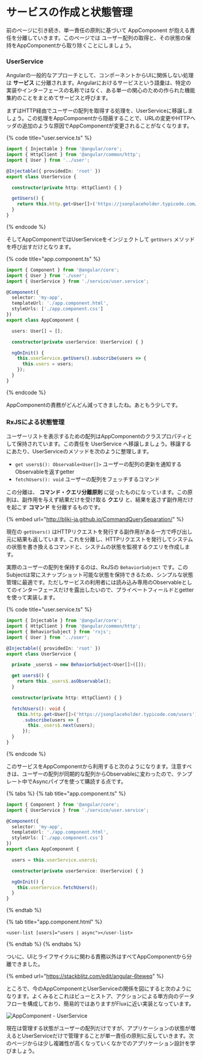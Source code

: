 # サービスの作成と状態管理

前のページに引き続き、単一責任の原則に基づいて AppComponent が抱える責任を分離していきます。このページでは ユーザー配列の取得と、その状態の保持をAppComponentから取り除くことにしましょう。

### UserService

Angularの一般的なアプローチとして、コンポーネントからUIに関係しない処理は **サービス** に分離されます。Angularにおけるサービスという語彙は、特定の実装やインターフェースの名称ではなく、ある単一の関心のための作られた機能集約のことをまとめてサービスと呼びます。

まずはHTTP経由でユーザーの配列を取得する処理を、UserServiceに移譲しましょう。この処理をAppComponentから隠蔽することで、URLの変更やHTTPヘッダの追加のような原因でAppComponentが変更されることがなくなります。

{% code title="user.service.ts" %}
```typescript
import { Injectable } from '@angular/core';
import { HttpClient } from '@angular/common/http';
import { User } from '../user';

@Injectable({ providedIn: 'root' })
export class UserService {

  constructor(private http: HttpClient) { }

  getUsers() {
    return this.http.get<User[]>('https://jsonplaceholder.typicode.com/users');
  }
}
```
{% endcode %}

そしてAppComponentではUserServiceをインジェクトして `getUsers` メソッドを呼び出すだけとなります。

{% code title="app.component.ts" %}
```typescript
import { Component } from '@angular/core';
import { User } from './user';
import { UserService } from './service/user.service';

@Component({
  selector: 'my-app',
  templateUrl: './app.component.html',
  styleUrls: ['./app.component.css']
})
export class AppComponent {

  users: User[] = [];

  constructor(private userService: UserService) { }

  ngOnInit() {
    this.userService.getUsers().subscribe(users => {
      this.users = users;
    });
  }
}

```
{% endcode %}

AppComponentの責務がどんどん減ってきましたね。あともう少しです。

### RxJSによる状態管理

ユーザーリストを表示するための配列はAppComponentのクラスプロパティとして保持されています。この責任を UserService へ移譲しましょう。移譲するにあたり、UserServiceのメソッドを次のように整理します。

* `get users$(): Observable<User[]>`  ユーザーの配列の更新を通知するObservableを返すgetter
* `fetchUsers(): void` ユーザーの配列をフェッチするコマンド

この分離は、 **コマンド・クエリ分離原則** に従ったものになっています。この原則は、副作用を与えず結果だけを受け取る **クエリ** と、結果を返さず副作用だけを起こす **コマンド** を分離するものです。

{% embed url="http://bliki-ja.github.io/CommandQuerySeparation/" %}

現在の `getUsers()` はHTTPリクエストを発行する副作用がある一方で呼び出し元に結果も返しています。これを分離し、HTTPリクエストを発行してシステムの状態を書き換えるコマンドと、システムの状態を監視するクエリを作成します。

実際のユーザーの配列を保持するのは、RxJSの `BehaviorSubject` です。このSubjectは常にスナップショット可能な状態を保持できるため、シンプルな状態管理に最適です。ただしサービスの利用者には読み込み専用のObservableとしてのインターフェースだけを露出したいので、プライベートフィールドとgetterを使って実装します。

{% code title="user.service.ts" %}
```typescript
import { Injectable } from '@angular/core';
import { HttpClient } from '@angular/common/http';
import { BehaviorSubject } from 'rxjs';
import { User } from '../user';

@Injectable({ providedIn: 'root' })
export class UserService {

  private _users$ = new BehaviorSubject<User[]>([]);

  get users$() {
    return this._users$.asObservable();
  }

  constructor(private http: HttpClient) { }

  fetchUsers(): void {
    this.http.get<User[]>('https://jsonplaceholder.typicode.com/users')
      .subscribe(users => {
        this._users$.next(users);
      });
  }
}
```
{% endcode %}

このサービスをAppComponentから利用すると次のようになります。注意すべきは、ユーザーの配列が同期的な配列からObservableに変わったので、テンプレート中でAsyncパイプを使って購読する点です。

{% tabs %}
{% tab title="app.component.ts" %}
```typescript
import { Component } from '@angular/core';
import { UserService } from './service/user.service';

@Component({
  selector: 'my-app',
  templateUrl: './app.component.html',
  styleUrls: ['./app.component.css']
})
export class AppComponent {

  users = this.userService.users$;

  constructor(private userService: UserService) { }

  ngOnInit() {
    this.userService.fetchUsers();
  }
}

```
{% endtab %}

{% tab title="app.component.html" %}
```markup
<user-list [users]="users | async"></user-list>
```
{% endtab %}
{% endtabs %}

ついに、UIとライフサイクルに関わる責務以外はすべてAppComponentから分離できました。

{% embed url="https://stackblitz.com/edit/angular-6teweq" %}

ところで、今のAppComponentとUserServiceの関係を図にすると次のようになります。よくみるとこれはビューとストア、アクションによる単方向のデータフローを構成しており、簡易的ではありますがFluxに近い実装となっています。

![AppComponent - UserService](../.gitbook/assets/image.png)

現在は管理する状態がユーザーの配列だけですが、アプリケーションの状態が増えるとUserServiceだけで管理することが単一責任の原則に反していきます。次のページからは少し複雑性が高くなっていくなかでのアプリケーション設計を学びましょう。

